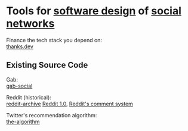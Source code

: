 
# Tools for [software design](https://trendless.tech/software-design) of [social networks](https://trendless.tech/social-network/)

Finance the tech stack you depend on:  
[thanks.dev](https://thanks.dev/)

## Existing Source Code

Gab:  
[gab-social](https://github.com/GabOpenSource/gab-social)

Reddit (historical):  
[reddit-archive](https://github.com/reddit-archive/reddit)
[Reddit 1.0](https://github.com/reddit-archive/reddit1.0),
[Reddit's comment system](https://raw.githubusercontent.com/reddit-archive/reddit/753b17407e9a9dca09558526805922de24133d53/r2/r2/lib/db/_sorts.pyx)

Twitter's recommendation algorithm:  
[the-algorithm](https://github.com/twitter/the-algorithm)
